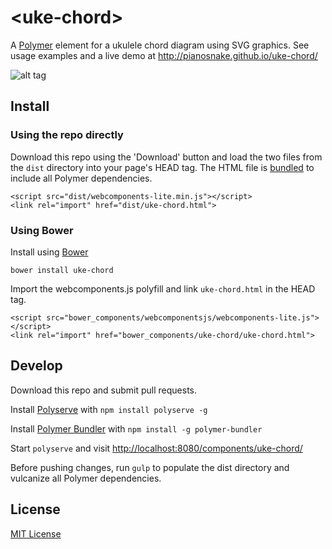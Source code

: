 # &lt;uke-chord&gt;

A [Polymer](https://www.polymer-project.org) element for a ukulele chord diagram using SVG graphics. See usage examples and a live demo at <http://pianosnake.github.io/uke-chord/>

![alt tag](http://pianosnake.github.io/uke-chord/big-f.svg)

## Install

### Using the repo directly

Download this repo using the 'Download' button and load the two files from the `dist` directory into your page's HEAD tag. The HTML file is [bundled](https://github.com/Polymer/polymer-bundler) to include all Polymer dependencies.
	
	<script src="dist/webcomponents-lite.min.js"></script>
	<link rel="import" href="dist/uke-chord.html">

### Using Bower

Install using [Bower](http://bower.io/)

	bower install uke-chord

Import the webcomponents.js polyfill and link `uke-chord.html` in the HEAD tag.

	<script src="bower_components/webcomponentsjs/webcomponents-lite.js"></script>
	<link rel="import" href="bower_components/uke-chord/uke-chord.html">

## Develop

Download this repo and submit pull requests.

Install [Polyserve](https://github.com/Polymer/polyserve) with `npm install polyserve -g`

Install [Polymer Bundler](https://github.com/Polymer/polymer-bundler) with `npm install -g polymer-bundler`

Start `polyserve` and visit <http://localhost:8080/components/uke-chord/>

Before pushing changes, run `gulp` to populate the dist directory and vulcanize all Polymer dependencies.

## License

[MIT License](http://opensource.org/licenses/MIT)